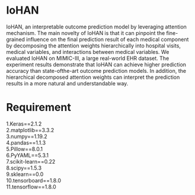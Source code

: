 # IoHAN
   IoHAN, an interpretable outcome prediction model by leveraging attention mechanism. The main novelty of IoHAN is that it can pinpoint the fine-grained influence on the final
prediction result of each medical component by decomposing the attention weights hierarchically into hospital visits, medical variables, and interactions between medical variables. We evaluated IoHAN on MIMIC-III, a large real-world EHR dataset. The experiment results demonstrate that IoHAN can achieve higher prediction accuracy than state-ofthe-art outcome prediction models. In addition, the hierarchical decomposed attention weights can interpret the prediction results in a more natural and understandable way.
 
# Requirement

1.Keras==2.1.2  
2.matplotlib==3.3.2  
3.numpy==1.19.2  
4.pandas==1.1.3  
5.Pillow==8.0.1  
6.PyYAML==5.3.1  
7.scikit-learn==0.22  
8.scipy==1.5.3  
9.sklearn==0.0  
10.tensorboard==1.8.0  
11.tensorflow==1.8.0  
